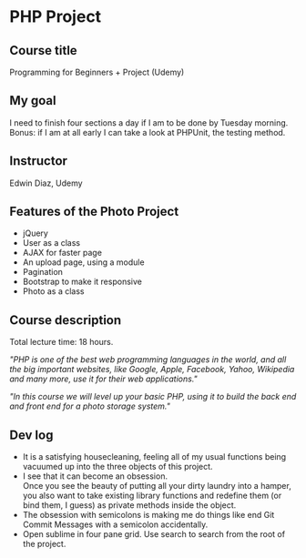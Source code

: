 # PHP Project

## Course title
Programming for Beginners + Project (Udemy)
## My goal
I need to finish four sections a day if I am to be done by Tuesday 
morning.  Bonus: if I am at all early I can take a look at PHPUnit, the 
testing method.
## Instructor
Edwin Diaz, Udemy
## Features of the Photo Project
* jQuery
* User as a class
* AJAX for faster page
* An upload page, using a module
* Pagination
* Bootstrap to make it responsive
* Photo as a class

## Course description
Total lecture time: 18 hours.

_"PHP is one of the best web programming 
languages in the world, and all 
the big important websites, like Google, Apple, Facebook, Yahoo, 
Wikipedia and many more, use it for their 
web applications."_

_"In this course we will level up your basic 
PHP, using it to build the 
back end and front end for a photo storage 
system."_

## Dev log
* It is a satisfying housecleaning, feeling 
all of my usual functions being vacuumed up 
into the three objects of this project.
* I see that it can become an obsession.  
Once you see the beauty of putting all your 
dirty laundry into a hamper, you also want 
to take existing library functions and 
redefine them (or bind them, I guess) as 
private methods inside the object.
* The obsession with semicolons is making me 
do things like end Git Commit Messages with 
a semicolon accidentally.  
* Open sublime in four pane grid. Use search 
to search from the root of the project.
